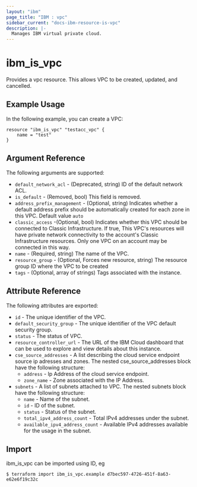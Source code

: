 ```yaml
---
layout: "ibm"
page_title: "IBM : vpc"
sidebar_current: "docs-ibm-resource-is-vpc"
description: |-
  Manages IBM virtual private cloud.
---
```


# ibm\_is_vpc

Provides a vpc resource. This allows VPC to be created, updated, and cancelled.


## Example Usage

In the following example, you can create a VPC:

```hcl
resource "ibm_is_vpc" "testacc_vpc" {
    name = "test"
}

```

## Argument Reference

The following arguments are supported:

* `default_network_acl` - (Deprecated, string) ID of the default network ACL.
* `is_default` - (Removed, bool) This field is removed.
* `address_prefix_management` - (Optional, string) Indicates whether a default address prefix should be automatically created for each zone in this VPC. Default value `auto`
* `classic_access` -(Optional, bool) Indicates whether this VPC should be connected to Classic Infrastructure. If true, This VPC's resources will have private network connectivity to the account's Classic Infrastructure resources. Only one VPC on an account may be connected in this way. 
* `name` - (Required, string) The name of the VPC.
* `resource_group` - (Optional, Forces new resource, string) The resource group ID where the VPC to be created
* `tags` - (Optional, array of strings) Tags associated with the instance.

## Attribute Reference

The following attributes are exported:

* `id` - The unique identifier of the VPC.
* `default_security_group` - The unique identifier of the VPC default security group.
* `status` - The status of VPC.
* `resource_controller_url` - The URL of the IBM Cloud dashboard that can be used to explore and view details about this instance.
* `cse_source_addresses` - A list describing the cloud service endpoint source ip adresses and zones. The nested cse_source_addresses block have the following structure:
   * `address` - Ip Address of the cloud service endpoint.
   * `zone_name` - Zone associated with the IP Address.
* `subnets` - A list of subnets attached to VPC. The nested subnets block have the following structure:
  * `name` - Name of the subnet.
  * `id` - ID of the subnet.
  * `status` -  Status of the subnet.
  * `total_ipv4_address_count` - Total IPv4 addresses under the subnet.
  * `available_ipv4_address_count` - Available IPv4 addresses available for the usage in the subnet.


## Import

ibm_is_vpc can be imported using ID, eg

```
$ terraform import ibm_is_vpc.example d7bec597-4726-451f-8a63-e62e6f19c32c
```